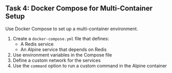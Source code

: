 ## Task 4: Docker Compose for Multi-Container Setup

Use Docker Compose to set up a multi-container environment.

1. Create a `docker-compose.yml` file that defines:
   - A Redis service
   - An Alpine service that depends on Redis
2. Use environment variables in the Compose file
3. Define a custom network for the services
4. Use the `command` option to run a custom command in the Alpine container
